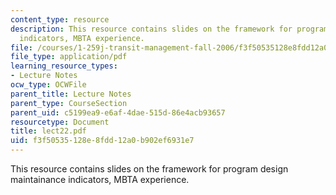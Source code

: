 ```yaml
---
content_type: resource
description: This resource contains slides on the framework for program design maintainance
  indicators, MBTA experience.
file: /courses/1-259j-transit-management-fall-2006/f3f50535128e8fdd12a0b902ef6931e7_lect22.pdf
file_type: application/pdf
learning_resource_types:
- Lecture Notes
ocw_type: OCWFile
parent_title: Lecture Notes
parent_type: CourseSection
parent_uid: c5199ea9-e6af-4dae-515d-86e4acb93657
resourcetype: Document
title: lect22.pdf
uid: f3f50535-128e-8fdd-12a0-b902ef6931e7
---
```

This resource contains slides on the framework for program design maintainance indicators, MBTA experience.

